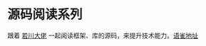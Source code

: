 # 源码阅读系列

跟着 [若川大佬](https://github.com/lxchuan12) 一起阅读框架、库的源码，来提升技术能力。[语雀地址](https://www.yuque.com/ruochuan12/notice)
